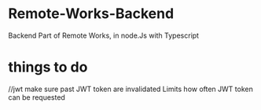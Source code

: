 # Remote-Works-Backend
 Backend Part of Remote Works, in node.Js with Typescript



# things to do
//jwt
make sure past JWT token are invalidated
Limits how often JWT token can be requested


